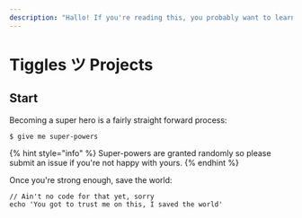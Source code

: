 ```yaml
---
description: "Hallo! If you're reading this, you probably want to learn or check out some things about the code I've been using for some Discord Bots. I'm no pro, but here's what I know. Cheers. \uD83C\uDF7B"
---
```


# Tiggles ツ  Projects

## Start

Becoming a super hero is a fairly straight forward process:

```
$ give me super-powers
```

{% hint style="info" %}
 Super-powers are granted randomly so please submit an issue if you're not happy with yours.
{% endhint %}

Once you're strong enough, save the world:

```
// Ain't no code for that yet, sorry
echo 'You got to trust me on this, I saved the world'
```




